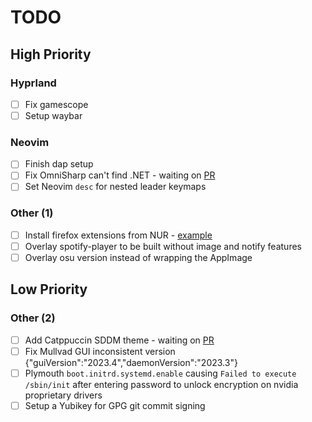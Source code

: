 # TODO

## High Priority

### Hyprland

- [ ] Fix gamescope
- [ ] Setup waybar

### Neovim

- [ ] Finish dap setup
- [ ] Fix OmniSharp can't find .NET - waiting on [PR](https://github.com/NixOS/nixpkgs/pull/249091)
- [ ] Set Neovim `desc` for nested leader keymaps

### Other (1)

- [ ] Install firefox extensions from NUR - [example](https://github.com/rhoriguchi/nixos-setup/blob/master/flake.nix)
- [ ] Overlay spotify-player to be built without image and notify features
- [ ] Overlay osu version instead of wrapping the AppImage

## Low Priority

### Other (2)

- [ ] Add Catppuccin SDDM theme - waiting on [PR](https://github.com/NixOS/nixpkgs/pull/240990)
- [ ] Fix Mullvad GUI inconsistent version {"guiVersion":"2023.4","daemonVersion":"2023.3"}
- [ ] Plymouth `boot.initrd.systemd.enable` causing `Failed to execute /sbin/init` after entering password to unlock encryption on nvidia proprietary drivers
- [ ] Setup a Yubikey for GPG git commit signing
